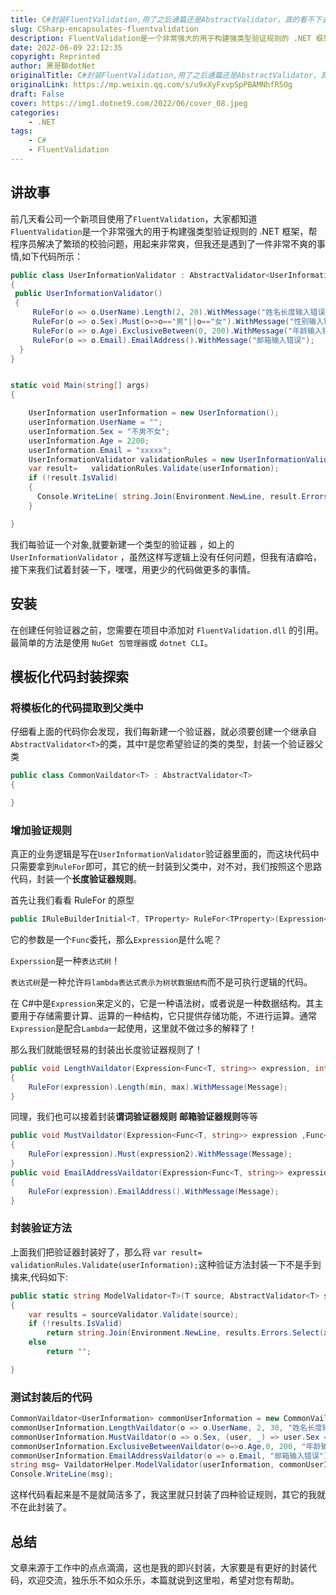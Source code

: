 ```yaml
---
title: C#封装FluentValidation,用了之后通篇还是AbstractValidator，真的看不下去了
slug: CSharp-encapsulates-fluentvalidation
description: FluentValidation是一个非常强大的用于构建强类型验证规则的 .NET 框架
date: 2022-06-09 22:12:35
copyright: Reprinted
author: 黑哥聊dotNet
originalTitle: C#封装FluentValidation,用了之后通篇还是AbstractValidator，真的看不下去了
originalLink: https://mp.weixin.qq.com/s/u9xXyFxvpSpPBAMNhfR5Og
draft: False
cover: https://img1.dotnet9.com/2022/06/cover_08.jpeg
categories: 
    - .NET
tags: 
    - C#
    - FluentValidation
---
```


## 讲故事

前几天看公司一个新项目使用了`FluentValidation`，大家都知道`FluentValidation`是一个非常强大的用于构建强类型验证规则的 .NET 框架，帮程序员解决了繁琐的校验问题，用起来非常爽，但我还是遇到了一件非常不爽的事情,如下代码所示：

```csharp
public class UserInformationValidator : AbstractValidator<UserInformation>
{
 public UserInformationValidator()
 {
     RuleFor(o => o.UserName).Length(2, 20).WithMessage("姓名长度输入错误");
     RuleFor(o => o.Sex).Must(o=>o=="男"||o=="女").WithMessage("性别输入错误");
     RuleFor(o => o.Age).ExclusiveBetween(0, 200).WithMessage("年龄输入错误");
     RuleFor(o => o.Email).EmailAddress().WithMessage("邮箱输入错误");
  }
}


static void Main(string[] args)
{

    UserInformation userInformation = new UserInformation();
    userInformation.UserName = "";
    userInformation.Sex = "不男不女";
    userInformation.Age = 2200;
    userInformation.Email = "xxxxx";
    UserInformationValidator validationRules = new UserInformationValidator();
    var result=   validationRules.Validate(userInformation);
    if (!result.IsValid)
    {
      Console.WriteLine( string.Join(Environment.NewLine, result.Errors.Select(x => x.ErrorMessage).ToArray()));
    }

}
```

我们每验证一个对象,就要新建一个类型的验证器 ，如上的`UserInformationValidator` ，虽然这样写逻辑上没有任何问题，但我有洁癖哈，接下来我们试着封装一下，嘿嘿，用更少的代码做更多的事情。

## 安装

在创建任何验证器之前，您需要在项目中添加对 `FluentValidation.dll` 的引用。最简单的方法是使用 `NuGet 包管理器`或 `dotnet CLI`。

## 模板化代码封装探索

### 将模板化的代码提取到父类中

仔细看上面的代码你会发现，我们每新建一个验证器，就必须要创建一个继承自`AbstractValidator<T>`的类，其中`T`是您希望验证的类的类型，封装一个验证器父类

```csharp
public class CommonVaildator<T> : AbstractValidator<T>
{

}
```

### 增加验证规则

真正的业务逻辑是写在`UserInformationValidator`验证器里面的，而这块代码中只需要拿到`RuleFor`即可，其它的统一封装到父类中，对不对，我们按照这个思路代码，封装一个**长度验证器规则**。

首先让我们看看 RuleFor 的原型

```csharp
public IRuleBuilderInitial<T, TProperty> RuleFor<TProperty>(Expression<Func<T, TProperty>> expression)
```

它的参数是一个`Func`委托，那么`Expression`是什么呢？

`Experssion`是一种`表达式树`！

`表达式树`是一种允许`将lambda表达式表示为树状数据结构`而不是可执行逻辑的代码。

在 C#中是`Expression`来定义的，它是一种语法树，或者说是一种数据结构。其主要用于存储需要计算、运算的一种结构，它只提供存储功能，不进行运算。通常`Expression`是配合`Lambda`一起使用，这里就不做过多的解释了！

那么我们就能很轻易的封装出长度验证器规则了！

```csharp
public void LengthVaildator(Expression<Func<T, string>> expression, int min, int max, string Message)
{
    RuleFor(expression).Length(min, max).WithMessage(Message);
}
```

同理，我们也可以接着封装**谓词验证器规则** **邮箱验证器规则**等等

```csharp
public void MustVaildator(Expression<Func<T, string>> expression ,Func<T,string, bool> expression2, string Message)
{
    RuleFor(expression).Must(expression2).WithMessage(Message);
}
public void EmailAddressVaildator(Expression<Func<T, string>> expression, string Message)
{
    RuleFor(expression).EmailAddress().WithMessage(Message);
}
```

### 封装验证方法

上面我们把验证器封装好了，那么将 `var result=   validationRules.Validate(userInformation);`这种验证方法封装一下不是手到擒来,代码如下:

```csharp
public static string ModelValidator<T>(T source, AbstractValidator<T> sourceValidator) where T : class
{
    var results = sourceValidator.Validate(source);
    if (!results.IsValid)
        return string.Join(Environment.NewLine, results.Errors.Select(x => x.ErrorMessage).ToArray());
    else
        return "";

}
```

### 测试封装后的代码

```csharp
CommonVaildator<UserInformation> commonUserInformation = new CommonVaildator<UserInformation>();
commonUserInformation.LengthVaildator(o => o.UserName, 2, 30, "姓名长度输入错误");
commonUserInformation.MustVaildator(o => o.Sex, (user, _) => user.Sex =="男"||user.Sex=="女" , "性别输入错误");
commonUserInformation.ExclusiveBetweenVaildator(o=>o.Age,0, 200, "年龄输入错误");
commonUserInformation.EmailAddressVaildator(o => o.Email, "邮箱输入错误");
string msg= VaildatorHelper.ModelValidator(userInformation, commonUserInformation);
Console.WriteLine(msg);
```

这样代码看起来是不是就简洁多了，我这里就只封装了四种验证规则，其它的我就不在此封装了。

## 总结

文章来源于工作中的点点滴滴，这也是我的即兴封装，大家要是有更好的封装代码，欢迎交流，独乐乐不如众乐乐，本篇就说到这里啦，希望对您有帮助。
